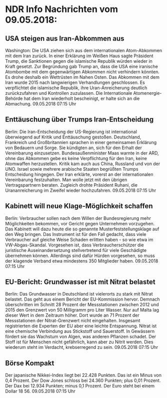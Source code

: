 # NDR Info Nachrichten vom 09.05.2018:


## USA steigen aus Iran-Abkommen aus
Washington:	     Die USA ziehen sich aus dem internationalen Atom-Abkommen mit dem Iran zurück. In einer Erklärung im Weißen Haus sagte Präsident Trump, die Sanktionen gegen die islamische Republik würden wieder in Kraft gesetzt. Zur Begründung gab Trump an, dass die USA eine iranische Atombombe mit dem gegenwärtigen Abkommen nicht verhindern könnten. Es drohe deshalb ein Wettrüsten im Nahen Osten. Das Abkommen mit dem Iran wurde 2015 nach langwierigen Verhandlungen geschlossen. Es verpflichtet die islamische Republik, ihre Uran-Anreicherung deutlich zurückzufahren und Kontrollen zuzulassen. Die Internationale Atomenergie-Behörde hat dem Iran wiederholt bescheinigt, er halte sich an die Abmachung. 09.05.2018 07:15 Uhr 

## Enttäuschung über Trumps Iran-Entscheidung
Berlin: Die Iran-Entscheidung der US-Regierung ist international überwiegend auf Kritik und Enttäuschung gestoßen. Deutschland, Frankreich und Großbritannien sprachen in einer gemeinsamen Erklärung von Bedauern und Sorge. Sie kündigten an, sich für den Erhalt der Vereinbarung einzusetzen. Bundesaußenminister Maas warnte in der ARD, ohne das Abkommen gebe es keine Verpflichtung für den Iran, keine Atomwaffen herzustellen. Kritik kam auch aus China, Russland und von der UNO. Israel sowie mehrere arabische Staaten begrüßten Trumps Entscheidung hingegen. Der Iran erklärte, vorerst an der internationalen Vereinbarung festzuhalten. Man wolle jetzt mit den übrigen Vertragspartnern beraten. Zugleich drohte Präsident Ruhani, die Urananreicherung im Zweifel wieder hochzufahren. 09.05.2018 07:15 Uhr 

## Kabinett will neue Klage-Möglichkeit schaffen
Berlin: Verbraucher sollen nach dem Willen der Bundesregierung mehr Möglichkeiten bekommen, vor Gericht gegen Unternehmen vorzugehen. Das Kabinett will dazu heute die so genannte Musterfeststellungsklage auf den Weg bringen. Das Instrument ist für den Fall gedacht, dass viele Verbraucher auf gleiche Weise Schaden erlitten haben - so wie etwa im VW-Abgas-Skandal. Vorgesehen ist, dass Verbraucherschützer die juristische Auseinandersetzung stellvertretend für viele Geschädigte übernehmen können. Allerdings sind dafür Hürden vorgesehen, so muss der klagende Verband etwa mindestens 350 Mitglieder haben. 09.05.2018 07:15 Uhr 

## EU-Bericht: Grundwasser ist mit Nitrat belastet
Berlin: Das Grundwasser in Deutschland ist vielerorts zu stark mit Nitrat belastet. Das geht aus einem Bericht der EU-Kommission hervor. Demnach überschritten im Schnitt 28 Prozent der Messstationen zwischen 2012 und 2015 den Grenzwert von 50 Milligramm pro Liter Wasser. Nur auf Malta lag dieser Wert in dem Zeitraum höher. Dort wurde an 71 Prozent der Messstationen der Nitrat-Grenzwert nicht eingehalten. Insgesamt registrierten die Experten der EU aber eine leichte Entspannung. Nitrat ist eine chemische Verbindung aus Stickstoff und Sauerstoff. In Gewässern fördert sie das Wachstum von Algen, was anderen Pflanzen schadet. Der Stoff ist für Menschen nicht gefährlich, kann aber zu Nitrit werden. Dies wiederum steht im Verdacht, krebserregend zu sein. 09.05.2018 07:15 Uhr 

## Börse Kompakt
Der japanische Nikkei-Index liegt bei 22.428 Punkten. Das ist ein Minus von 0,4 Prozent. Der Dow Jones schloss bei 24.360 Punkten; plus 0,01 Prozent. Der Dax bei 12.934 Punkten; minus 0,1 Prozent. Der Euro steht bei einem Dollar 18 56. 09.05.2018 07:15 Uhr 
